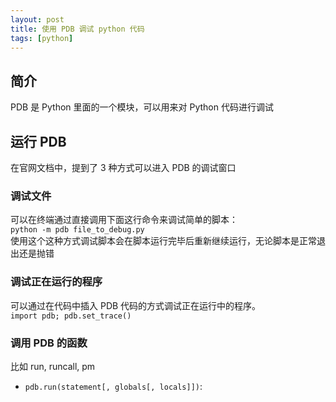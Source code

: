 ```yaml
---
layout: post
title: 使用 PDB 调试 python 代码
tags: [python]
---
```


## 简介
PDB 是 Python 里面的一个模块，可以用来对 Python 代码进行调试

## 运行 PDB

在官网文档中，提到了 3 种方式可以进入 PDB 的调试窗口

### 调试文件

可以在终端通过直接调用下面这行命令来调试简单的脚本：  
`python -m pdb file_to_debug.py`  
使用这个这种方式调试脚本会在脚本运行完毕后重新继续运行，无论脚本是正常退出还是抛错

### 调试正在运行的程序

 可以通过在代码中插入 PDB 代码的方式调试正在运行中的程序。  
 `import pdb; pdb.set_trace()`

### 调用 PDB 的函数

比如 run, runcall, pm
- `pdb.run(statement[, globals[, locals]])`: 

